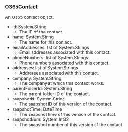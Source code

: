 ### O365Contact
An O365 contact object.

- id: System.String
  - The ID of the contact.
- name: System.String
  - The name for this contact.
- emailAddresses: list of System.Strings
  - Email addresses associated with this contact.
- phoneNumbers: list of System.Strings
  - Phone numbers associated with this contact.
- addresses: list of System.Strings
  - Addresses associated with this contact.
- company: System.String
  - The company at which this contact works.
- parentFolderId: System.String
  - The parent folder ID of the contact.
- snapshotId: System.String
  - The snapshot ID of this version of the contact.
- snapshotTime: DateTime
  - The snapshot time of this version of the contact.
- snapshotNum: System.Int32
  - The snapshot number of this version of the contact.
